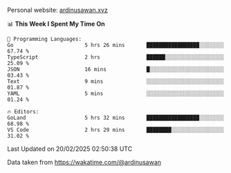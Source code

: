 Personal website: [ardinusawan.xyz](https://ardinusawan.xyz)

<!--START_SECTION:waka-->
📊 **This Week I Spent My Time On** 

```text
💬 Programming Languages: 
Go                       5 hrs 26 mins       █████████████████░░░░░░░░   67.74 % 
TypeScript               2 hrs               ██████░░░░░░░░░░░░░░░░░░░   25.09 % 
JSON                     16 mins             █░░░░░░░░░░░░░░░░░░░░░░░░   03.43 % 
Text                     9 mins              ░░░░░░░░░░░░░░░░░░░░░░░░░   01.87 % 
YAML                     5 mins              ░░░░░░░░░░░░░░░░░░░░░░░░░   01.24 % 

🔥 Editors: 
GoLand                   5 hrs 32 mins       █████████████████░░░░░░░░   68.98 % 
VS Code                  2 hrs 29 mins       ████████░░░░░░░░░░░░░░░░░   31.02 % 
```


 Last Updated on 20/02/2025 02:50:38 UTC
<!--END_SECTION:waka-->
Data taken from https://wakatime.com/@ardinusawan
